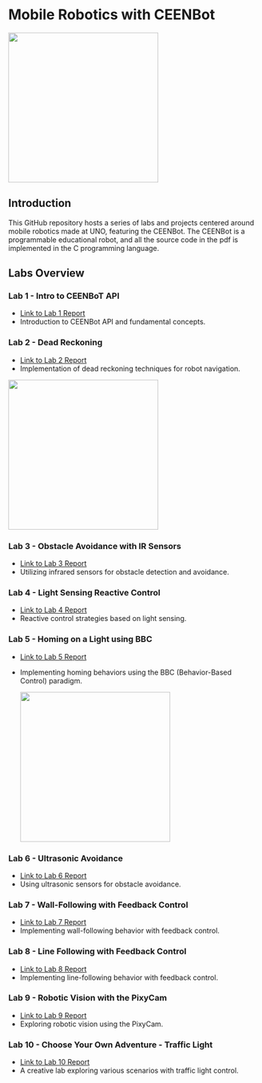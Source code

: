 # Mobile Robotics with CEENBot

<img src="https://stembots.com/wp-content/uploads/2019/02/webcontent.jpeg" height="300px">

## Introduction

This GitHub repository hosts a series of labs and projects centered around mobile robotics made at UNO, featuring the CEENBot. The CEENBot is a programmable educational robot, and all the source code in the pdf is implemented in the C programming language.

## Labs Overview

### Lab 1 - Intro to CEENBoT API
- [Link to Lab 1 Report](LAB%201%20-%20Intro%20to%20CEENBoT%20API.pdf)
- Introduction to CEENBot API and fundamental concepts.

### Lab 2 - Dead Reckoning
- [Link to Lab 2 Report](LAB%202%20-%20Dead%20Reckoning.pdf)
- Implementation of dead reckoning techniques for robot navigation.

<img src="https://d3i71xaburhd42.cloudfront.net/b9dbe19c447c663bcb689efcbfcca607642ffb81/250px/2-Figure1-1.png" height="300px">

### Lab 3 - Obstacle Avoidance with IR Sensors
- [Link to Lab 3 Report](LAB%203%20-%20Obstacle%20Avoidance%20with%20IR%20Sensors.pdf)
- Utilizing infrared sensors for obstacle detection and avoidance.

### Lab 4 - Light Sensing Reactive Control
- [Link to Lab 4 Report](LAB%204%20-%20Light%20Sensing%20Reactive%20Control.pdf)
- Reactive control strategies based on light sensing.

### Lab 5 - Homing on a Light using BBC
- [Link to Lab 5 Report](LAB%205%20-%20Homing%20on%20a%20Light%20using%20BBC.pdf)
- Implementing homing behaviors using the BBC (Behavior-Based Control) paradigm.

  <img src="https://media.springernature.com/lw685/springer-static/image/art%3A10.1186%2Fs41018-018-0045-4/MediaObjects/41018_2018_45_Fig6_HTML.png" height="300px">

### Lab 6 - Ultrasonic Avoidance
- [Link to Lab 6 Report](LAB%206%20-%20Ultrasonic%20Avoidance.pdf)
- Using ultrasonic sensors for obstacle avoidance.

### Lab 7 - Wall-Following with Feedback Control
- [Link to Lab 7 Report](LAB%207%20-%20Wall-Following%20with%20Feedback%20Control.pdf)
- Implementing wall-following behavior with feedback control.

### Lab 8 - Line Following with Feedback Control
- [Link to Lab 8 Report](LAB%208%20-%20Line%20Following%20with%20Feedback%20Control.pdf)
- Implementing line-following behavior with feedback control.

### Lab 9 - Robotic Vision with the PixyCam
- [Link to Lab 9 Report](LAB%209%20-%20Robotic%20Vision%20with%20the%20PixyCam.pdf)
- Exploring robotic vision using the PixyCam.

### Lab 10 - Choose Your Own Adventure - Traffic Light
- [Link to Lab 10 Report](LAB%2010%20-%20Choose%20Your%20Own%20Adventure%20-%20Traffic%20Light.pdf)
- A creative lab exploring various scenarios with traffic light control.
